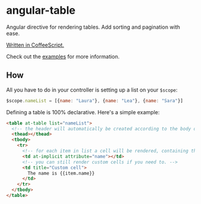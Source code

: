 # angular-table

Angular directive for rendering tables. Add sorting and pagination with ease.

[Written in CoffeeScript.](https://github.com/ssmm/angular-table/blob/master/coffee)

Check out the [examples](http://ssmm.github.io/angular-table/examples.html) for more information.

## How

All you have to do in your controller is setting up a list on your `$scope`:

```javascript
$scope.nameList = [{name: "Laura"}, {name: "Lea"}, {name: "Sara"}]
```

Defining a table is 100% declarative. Here's a simple example:

```html
<table at-table list="nameList">
  <!-- the header will automatically be created according to the body definition. -->
  <thead></thead>
  <tbody>
    <tr>
      <!-- for each item in list a cell will be rendered, containing the value in attribute. -->
      <td at-implicit attribute="name"></td>
      <!-- you can still render custom cells if you need to. -->
      <td title="Custom cell">
        The name is {{item.name}}
      </td>
    </tr>
  </tbody>
</table>
```
